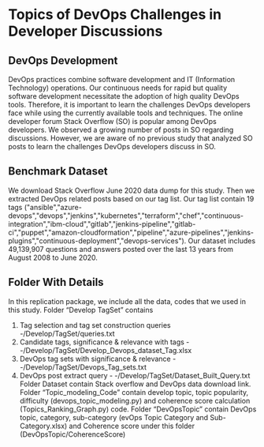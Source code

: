 # Topics of DevOps Challenges in Developer Discussions


## DevOps Development
DevOps practices combine software development and IT (Information Technology) operations. Our continuous needs for rapid but quality software development necessitate the adoption of high quality
DevOps tools. Therefore, it is important to learn the challenges DevOps developers face while using the currently available tools and techniques. The online developer forum Stack Overflow (SO) is popular among DevOps developers. We observed a growing number of posts in SO regarding discussions. However, we are aware of no previous study that analyzed SO posts to learn the challenges DevOps developers discuss in SO.


## Benchmark Dataset
We download Stack Overflow June 2020 data dump for this study. Then we extracted DevOps related posts based on our tag list. Our tag list contain 19 tags ("ansible","azure-devops","devops","jenkins","kubernetes","terraform","chef","continuous-integration","ibm-cloud","gitlab","jenkins-pipeline","gitlab-ci","puppet","amazon-cloudformation","pipeline","azure-pipelines","jenkins-plugins","continuous-deployment","devops-services"). Our dataset includes 49,139,907 questions and answers posted over the last 13
years from August 2008 to June 2020. 

## Folder With Details
In this replication package, we include all the data, codes that we used in this study. Folder “Develop TagSet” contains
1.	Tag selection and tag set construction queries -/Develop/TagSet/queries.txt
2.	Candidate tags, significance & relevance with tags - -/Develop/TagSet/Develop_Devops_dataset_Tag.xlsx
3.	DevOps tag sets with significance & relevance - -/Develop/TagSet/Devops_Tag_sets.txt
4.	DevOps post extract query - -/Develop/TagSet/Dataset_Built_Query.txt
Folder Dataset contain Stack overflow and DevOps data download link.
Folder “Topic_modeling_Code” contain develop topic, topic popularity, difficulty (devops_topic_modeling.py) and coherence score calculation (Topics_Ranking_Graph.py) code.
Folder “DevOpsTopic” contain DevOps topic, category, sub-category (evOps Topic Category and Sub-Category.xlsx) and Coherence score under this folder (DevOpsTopic/CoherenceScore)

 
